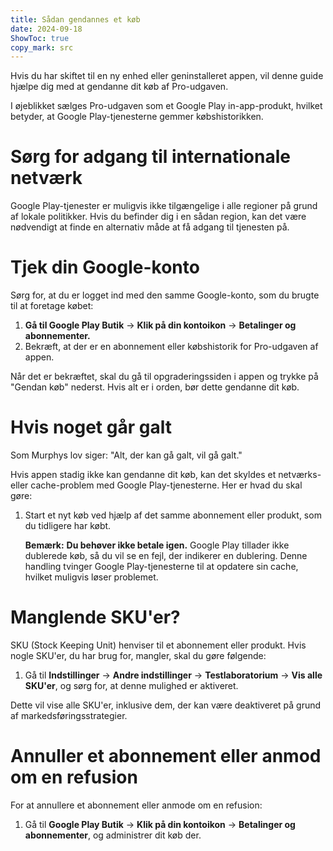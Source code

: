 ```yaml
---
title: Sådan gendannes et køb  
date: 2024-09-18  
ShowToc: true
copy_mark: src
---
```


Hvis du har skiftet til en ny enhed eller geninstalleret appen, vil denne guide hjælpe dig med at gendanne dit køb af Pro-udgaven.

I øjeblikket sælges Pro-udgaven som et Google Play in-app-produkt, hvilket betyder, at Google Play-tjenesterne gemmer købshistorikken.

# Sørg for adgang til internationale netværk

Google Play-tjenester er muligvis ikke tilgængelige i alle regioner på grund af lokale politikker. Hvis du befinder dig i en sådan region, kan det være nødvendigt at finde en alternativ måde at få adgang til tjenesten på.

# Tjek din Google-konto

Sørg for, at du er logget ind med den samme Google-konto, som du brugte til at foretage købet:

1. **Gå til Google Play Butik** -> **Klik på din kontoikon** -> **Betalinger og abonnementer.**  
2. Bekræft, at der er en abonnement eller købshistorik for Pro-udgaven af appen.

Når det er bekræftet, skal du gå til opgraderingssiden i appen og trykke på "Gendan køb" nederst. Hvis alt er i orden, bør dette gendanne dit køb.

# Hvis noget går galt

Som Murphys lov siger: "Alt, der kan gå galt, vil gå galt."

Hvis appen stadig ikke kan gendanne dit køb, kan det skyldes et netværks- eller cache-problem med Google Play-tjenesterne. Her er hvad du skal gøre:

1. Start et nyt køb ved hjælp af det samme abonnement eller produkt, som du tidligere har købt.

   **Bemærk:** **Du behøver ikke betale igen.** Google Play tillader ikke dublerede køb, så du vil se en fejl, der indikerer en dublering. Denne handling tvinger Google Play-tjenesterne til at opdatere sin cache, hvilket muligvis løser problemet.

# Manglende SKU'er?

SKU (Stock Keeping Unit) henviser til et abonnement eller produkt. Hvis nogle SKU'er, du har brug for, mangler, skal du gøre følgende:

1. Gå til **Indstillinger** -> **Andre indstillinger** -> **Testlaboratorium** -> **Vis alle SKU'er**, og sørg for, at denne mulighed er aktiveret.

Dette vil vise alle SKU'er, inklusive dem, der kan være deaktiveret på grund af markedsføringsstrategier.

# Annuller et abonnement eller anmod om en refusion

For at annullere et abonnement eller anmode om en refusion:

1. Gå til **Google Play Butik** -> **Klik på din kontoikon** -> **Betalinger og abonnementer**, og administrer dit køb der.